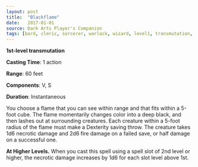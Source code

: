 ```yaml
---
layout: post
title:  "Blackflame"
date:   2017-01-01
source: Dark Arts Player's Companion
tags: [bard, cleric, sorcerer, warlock, wizard, level1, transmutation, hb]
---
```


**1st-level transmutation**

**Casting Time**: 1 action

**Range**: 60 feet

**Components**: V, S

**Duration**: Instantaneous

You choose a flame that you can see within range and that fits within a 5-foot cube. The flame momentarily changes color into a deep black, and then lashes out at surrounding creatures. Each creature within a 5-foot radius of the flame must make a Dexterity saving throw. The creature takes 1d6 necrotic damage and 2d6 fire damage on a failed save, or half damage on a successful one.

**At Higher Levels.** When you cast this spell using a spell slot of 2nd level or higher, the necrotic damage increases by 1d6 for each slot level above 1st.
